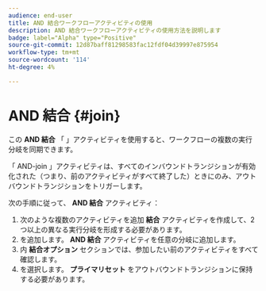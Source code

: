 ```yaml
---
audience: end-user
title: AND 結合ワークフローアクティビティの使用
description: AND 結合ワークフローアクティビティの使用方法を説明します
badge: label="Alpha" type="Positive"
source-git-commit: 12d87baff81298583fac12fdf04d39997e875954
workflow-type: tm+mt
source-wordcount: '114'
ht-degree: 4%

---
```



# AND 結合 {#join}

この **AND 結合** 「 」アクティビティを使用すると、ワークフローの複数の実行分岐を同期できます。

「 AND-join 」アクティビティは、すべてのインバウンドトランジションが有効化された（つまり、前のアクティビティがすべて終了した）ときにのみ、アウトバウンドトランジションをトリガーします。

次の手順に従って、 **AND 結合** アクティビティ：

1. 次のような複数のアクティビティを追加 **結合** アクティビティを作成して、2 つ以上の異なる実行分岐を形成する必要があります。
1. を追加します。 **AND 結合** アクティビティを任意の分岐に追加します。
1. 内 **結合オプション** セクションでは、参加したい前のアクティビティをすべて確認します。
1. を選択します。 **プライマリセット** をアウトバウンドトランジションに保持する必要があります。
